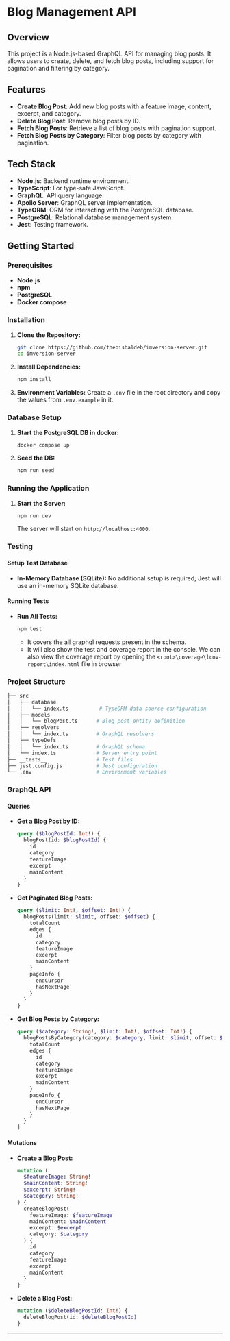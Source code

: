 # Blog Management API

## Overview

This project is a Node.js-based GraphQL API for managing blog posts. It allows users to create, delete, and fetch blog posts, including support for pagination and filtering by category.

## Features

- **Create Blog Post**: Add new blog posts with a feature image, content, excerpt, and category.
- **Delete Blog Post**: Remove blog posts by ID.
- **Fetch Blog Posts**: Retrieve a list of blog posts with pagination support.
- **Fetch Blog Posts by Category**: Filter blog posts by category with pagination.

## Tech Stack

- **Node.js**: Backend runtime environment.
- **TypeScript**: For type-safe JavaScript.
- **GraphQL**: API query language.
- **Apollo Server**: GraphQL server implementation.
- **TypeORM**: ORM for interacting with the PostgreSQL database.
- **PostgreSQL**: Relational database management system.
- **Jest**: Testing framework.

## Getting Started

### Prerequisites

- **Node.js**
- **npm**
- **PostgreSQL**
- **Docker compose**

### Installation

1. **Clone the Repository:**

   ```bash
   git clone https://github.com/thebishaldeb/imversion-server.git
   cd imversion-server
   ```

2. **Install Dependencies:**

   ```bash
   npm install
   ```

3. **Environment Variables:**
   Create a `.env` file in the root directory and copy the values from `.env.example` in it.

### Database Setup

1. **Start the PostgreSQL DB in docker:**

   ```bash
   docker compose up
   ```

2. **Seed the DB:**

   ```bash
   npm run seed
   ```

### Running the Application

1. **Start the Server:**

   ```bash
   npm run dev
   ```

   The server will start on `http://localhost:4000`.

### Testing

#### Setup Test Database

- **In-Memory Database (SQLite):**
  No additional setup is required; Jest will use an in-memory SQLite database.

#### Running Tests

- **Run All Tests:**

  ```bash
  npm test
  ```

  - It covers the all graphql requests present in the schema.
  - It will also show the test and coverage report in the console. We can also view the coverage report by opening the `<root>\coverage\lcov-report\index.html` file in browser

### Project Structure

```bash
├── src
│   ├── database
│   │   └── index.ts          # TypeORM data source configuration
│   ├── models
│   │   └── blogPost.ts      # Blog post entity definition
│   ├── resolvers
│   │   └── index.ts         # GraphQL resolvers
│   ├── typeDefs
│   │   └── index.ts         # GraphQL schema
│   └── index.ts             # Server entry point
├── __tests__                # Test files
├── jest.config.js           # Jest configuration
└── .env                     # Environment variables
```

### GraphQL API

#### Queries

- **Get a Blog Post by ID:**

  ```graphql
  query ($blogPostId: Int!) {
    blogPost(id: $blogPostId) {
      id
      category
      featureImage
      excerpt
      mainContent
    }
  }
  ```

- **Get Paginated Blog Posts:**

  ```graphql
  query ($limit: Int!, $offset: Int!) {
    blogPosts(limit: $limit, offset: $offset) {
      totalCount
      edges {
        id
        category
        featureImage
        excerpt
        mainContent
      }
      pageInfo {
        endCursor
        hasNextPage
      }
    }
  }
  ```

- **Get Blog Posts by Category:**
  ```graphql
  query ($category: String!, $limit: Int!, $offset: Int!) {
    blogPostsByCategory(category: $category, limit: $limit, offset: $offset) {
      totalCount
      edges {
        id
        category
        featureImage
        excerpt
        mainContent
      }
      pageInfo {
        endCursor
        hasNextPage
      }
    }
  }
  ```

#### Mutations

- **Create a Blog Post:**

  ```graphql
  mutation (
    $featureImage: String!
    $mainContent: String!
    $excerpt: String!
    $category: String!
  ) {
    createBlogPost(
      featureImage: $featureImage
      mainContent: $mainContent
      excerpt: $excerpt
      category: $category
    ) {
      id
      category
      featureImage
      excerpt
      mainContent
    }
  }
  ```

- **Delete a Blog Post:**
  ```graphql
  mutation ($deleteBlogPostId: Int!) {
    deleteBlogPost(id: $deleteBlogPostId)
  }
  ```

---
